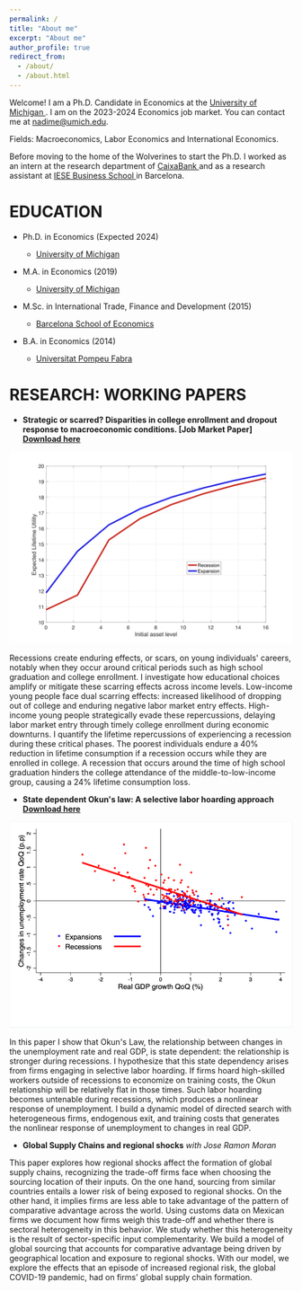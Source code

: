 ```yaml
---
permalink: /
title: "About me"
excerpt: "About me"
author_profile: true
redirect_from: 
  - /about/
  - /about.html
---
```


Welcome! I am a Ph.D. Candidate in Economics at the <a href="https://lsa.umich.edu/econ/doctoral-program.html" target="_blank"> University of Michigan </a>. I am on the 2023-2024 Economics job market. You can contact me at <a href = "mailto: nadime@umich.edu">nadime@umich.edu</a>. 

Fields: Macroeconomics, Labor Economics and International Economics.

Before moving to the home of the Wolverines to start the Ph.D. I worked as an intern at the research department of <a href="https://www.caixabankresearch.com/en" target="_blank"> CaixaBank </a> and as a research assistant at <a href="https://www.iese.edu/" target="_blank"> IESE Business School </a> in Barcelona. 

EDUCATION
======

- Ph.D. in Economics (Expected 2024)
  - <a href="https://lsa.umich.edu/econ/doctoral-program.html" target="_blank"> University of Michigan </a> 

- M.A. in Economics (2019)
  - <a href="https://lsa.umich.edu/econ/doctoral-program.html" target="_blank"> University of Michigan </a> 

- M.Sc. in International Trade, Finance and Development (2015)
  - <a href="https://bse.eu/" target="_blank"> Barcelona School of Economics </a> 

- B.A. in Economics (2014)
  - <a href="https://www.upf.edu/" target="_blank"> Universitat Pompeu Fabra </a> 

RESEARCH: WORKING PAPERS
======

- **Strategic or scarred? Disparities in college enrollment and dropout response to macroeconomic conditions. [Job Market Paper] <a href="https://nadimelayan.github.io/MyWebsite/JMP_Nadim.pdf" download="JMP_Nadim"> Download here </a>**

![](CF1.png)

Recessions create enduring effects, or scars, on young individuals' careers, notably when they occur around critical periods such as high school graduation and college enrollment. I investigate how educational choices amplify or mitigate these scarring effects across income levels. Low-income young people face dual scarring effects: increased likelihood of dropping out of college and enduring negative labor market entry effects. High-income young people strategically evade these repercussions, delaying labor market entry through timely college enrollment during economic downturns. I quantify the lifetime repercussions of experiencing a recession during these critical phases. The poorest individuals endure a 40% reduction in lifetime consumption if a recession occurs while they are enrolled in college. A recession that occurs around the time of high school graduation hinders the college attendance of the middle-to-low-income group, causing a 24% lifetime consumption loss.

- **State dependent Okun's law: A selective labor hoarding approach <a href="https://nadimelayan.github.io/MyWebsite/SDOL.pdf" download="SDOL"> Download here </a>**

![](State_dependent.png)

In this paper I show that Okun's Law, the relationship between changes in the unemployment rate and real GDP, is state dependent: the relationship is stronger during recessions. I hypothesize that this state dependency arises from firms engaging in selective labor hoarding. If firms hoard high-skilled workers outside of recessions to economize on training costs, the Okun relationship will be relatively flat in those times. Such labor hoarding becomes untenable during recessions, which produces a nonlinear response of unemployment. I build a dynamic model of directed search with heterogeneous firms, endogenous exit, and training costs that generates the nonlinear response of unemployment to changes in real GDP.

- **Global Supply Chains and regional shocks** *with Jose Ramon Moran*

This paper explores how regional shocks affect the formation of global supply chains, recognizing the trade-off firms face when choosing the sourcing location of their inputs. On the one hand, sourcing from similar countries entails a lower risk of being exposed to regional shocks. On the other hand, it implies firms are less able to take advantage of the pattern of comparative advantage across the world. Using customs data on Mexican firms we document how firms weigh this trade-off and whether there is sectoral heterogeneity in this behavior. We study whether this heterogeneity is the result of sector-specific input complementarity. We build a model of global sourcing that accounts for comparative advantage being driven by geographical location and exposure to regional shocks. With our model, we explore the effects that an episode of increased regional risk, the global COVID-19 pandemic, had on firms’ global supply chain formation. 




